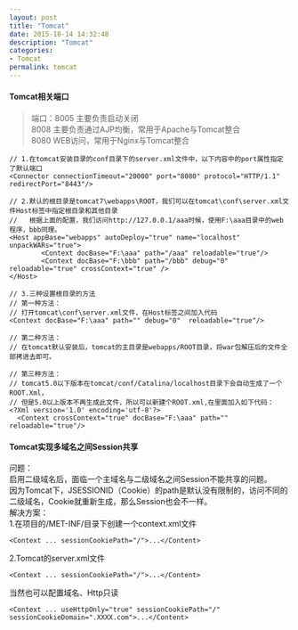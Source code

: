 ```yaml
---
layout: post
title: "Tomcat"
date: 2015-10-14 14:32:48
description: "Tomcat"
categories:
- Tomcat
permalink: tomcat
---
```


#### Tomcat相关端口
> 端口：8005 主要负责启动关闭  
        8008 主要负责通过AJP均衡，常用于Apache与Tomcat整合  
        8080 WEB访问，常用于Nginx与Tomcat整合

```vim
// 1.在tomcat安装目录的conf目录下的server.xml文件中，以下内容中的port属性指定了默认端口
<Connector connectionTimeout="20000" port="8080" protocol="HTTP/1.1" redirectPort="8443"/>

// 2.默认的根目录是tomcat7\webapps\ROOT，我们可以在tomcat\conf\server.xml文件Host标签中指定根目录和其他目录
//   根据上面的配置，我们访问http://127.0.0.1/aaa时候，使用F:\aaa目录中的web程序，bbb同理。
<Host appBase="webapps" autoDeploy="true" name="localhost" unpackWARs="true">
        <Context docBase="F:\aaa" path="/aaa" reloadable="true"/>
        <Context docBase="F:\bbb" path="/bbb" debug="0" reloadable="true" crossContext="true" />
</Host>

// 3.三种设置根目录的方法
// 第一种方法： 
// 打开tomcat\conf\server.xml文件，在Host标签之间加入代码
<Context docBase="F:\aaa" path="" debug="0"  reloadable="true"/> 

// 第二种方法： 
// 在tomcat默认安装后，tomcat的主目录是webapps/ROOT目录，将war包解压后的文件全部拷进去即可。 

// 第三种方法： 
// tomcat5.0以下版本在tomcat/conf/Catalina/localhost目录下会自动生成了一个ROOT.Xml， 
// 但是5.0以上版本不再生成此文件，所以可以新建个ROOT.xml,在里面加入如下代码： 
<?Xml version='1.0' encoding='utf-8'?> 
  <Context crossContext="true" docBase="F:\aaa" path="" reloadable="true"/>
```

#### Tomcat实现多域名之间Session共享
问题：  
启用二级域名后，面临一个主域名与二级域名之间Session不能共享的问题。  
因为Tomcat下，JSESSIONID（Cookie）的path是默认没有限制的，访问不同的二级域名，Cookie就重新生成，那么Session也会不一样。  
解决方案：  
1.在项目的/MET-INF/目录下创建一个context.xml文件  

```vim
<Context ... sessionCookiePath="/">...</Content>
```  

2.Tomcat的server.xml文件  

```vim
<Context ... sessionCookiePath="/">...</Content>
```  

当然也可以配置域名、Http只读  

```vim
<Context ... useHttpOnly="true" sessionCookiePath="/" sessionCookieDomain=".XXXX.com">...</Content>
```
